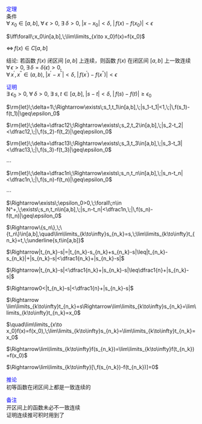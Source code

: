 <font color=blue>定理</font>  
条件  
$\forall\;x_0\in[a,b],\;\forall\;\epsilon>0,\;\exists\;\delta>0,\;|x-x_0|<\delta,\;|\,f(x)-f(x_0)|<\epsilon$  
  
$\iff\forall\;x_0\in[a,b],\;\lim\limits_{x\to x_0}f(x)=f(x_0)$  
  
$\iff\,f(x)\in C[a,b]$  
  
  
结论: 若函数 $f(x)$ 闭区间 $[a,b]$ 上连续，则函数 $f(x)$ 在闭区间 $[a,b]$ 上一致连续  
$\forall\,\epsilon>0,\;\exists\,\delta=\delta(\epsilon)>0,\;$  
$\forall\,x^\prime,x^{\prime\prime}\in(a,b),\;|x^\prime-x^{\prime\prime}|<\delta,\;|\,f(x^\prime)-f(x^{\prime\prime})|<\epsilon$  
  
  
<font color=blue>证明</font>  
$\exists\;\epsilon_0>0,\;\forall\;\delta>0,\;\exists\;s,t\in[a,b],\;|s-t|<\delta,\;|\,f(s)-f(t)|\geq\epsilon_0$  
  
$\rm{let}\;\delta=1\;\Rightarrow\exists\;s_1,t_1\in[a,b],\;|s_1-t_1|<1,\;|\,f(s_1)-f(t_1)|\geq\epsilon_0$  
  
$\rm{let}\;\delta=\dfrac12\;\Rightarrow\exists\;s_2,t_2\in[a,b],\;|s_2-t_2|<\dfrac12,\;|\,f(s_2)-f(t_2)|\geq\epsilon_0$  
  
$\rm{let}\;\delta=\dfrac13\;\Rightarrow\exists\;s_3,t_3\in[a,b],\;|s_3-t_3|<\dfrac13,\;|\,f(s_3)-f(t_3)|\geq\epsilon_0$  
  
$\cdots$  
  
$\rm{let}\;\delta=\dfrac1n\;\Rightarrow\exists\;s_n,t_n\in[a,b],\;|s_n-t_n|<\dfrac1n,\;|\,f(s_n)-f(t_n)|\geq\epsilon_0$  
  
$\cdots$  
  
$\Rightarrow\exists\;\epsilon_0>0,\;\forall\;n\in N^+,\;\exists\;s_n,t_n\in[a,b],\;|s_n-t_n|<\dfrac1n,\;|\,f(s_n)-f(t_n)|\geq\epsilon_0$  
  
$\Rightarrow\{s_n\},\;\{t_n\}\in[a,b],\quad\lim\limits_{k\to\infty}s_{n_k}=s,\;\lim\limits_{k\to\infty}t_{n_k}=t,\;\underline{s,t\in[a,b]}$  
  
$\Rightarrow|t_{n_k}-s|=|t_{n_k}-s_{n_k}+s_{n_k}-s|\leq|t_{n_k}-s_{n_k}|+|s_{n_k}-s|<\dfrac1{n_k}+|s_{n_k}-s|$  
  
$\Rightarrow|t_{n_k}-s|<\dfrac1{n_k}+|s_{n_k}-s|\leq\dfrac1{n}+|s_{n_k}-s|$  
  
$\Rightarrow0<|t_{n_k}-s|<\dfrac1{n}+|s_{n_k}-s|$  
  
$\Rightarrow \lim\limits_{k\to\infty}t_{n_k}=s\Rightarrow\lim\limits_{k\to\infty}s_{n_k}=\lim\limits_{k\to\infty}t_{n_k}=x_0$  
  
$\quad\lim\limits_{x\to x_0}f(x)=f(x_0),\;\lim\limits_{k\to\infty}s_{n_k}=\lim\limits_{k\to\infty}t_{n_k}=x_0$  
  
$\Rightarrow\lim\limits_{k\to\infty}f(s_{n_k})=\lim\limits_{k\to\infty}f(t_{n_k})=f(x_0)$  
  
$\Rightarrow\lim\limits_{k\to\infty}[\,f(s_{n_k})-f(t_{n_k})]=0$  
  
  
<font color=blue>推论</font>  
初等函数在闭区间上都是一致连续的  
  
<font color=blue>备注</font>  
开区间上的函数未必不一致连续  
证明连续推可积时用到了  
